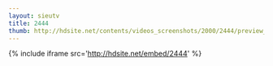 ```yaml
---
layout: sieutv
title: 2444
thumb: http://hdsite.net/contents/videos_screenshots/2000/2444/preview_360p.mp4.jpg
---
```

{% include iframe src='http://hdsite.net/embed/2444' %}
 
